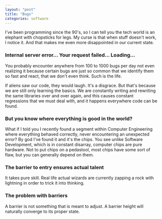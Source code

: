```yaml
---
layout: "post"
title: "Bugs"
categories: software
---
```


I've been programming since the 90's, so I can tell you the tech world is an elephant with chopsticks for legs. My curse is that when stuff doesn't work, I notice it. And that makes me even more disappointed in our current state.
<!--more-->

### Internal server error... Your request failed... Loading...

You probably encounter anywhere from 100 to 1000 bugs per day not even realizing it because certain bugs are just so common that we identify them so fast and react, that we don't even think. Such is the life.

If aliens saw our code, they would laugh. It's a disgrace. But that's because we are still only learning the basics. We are constantly writing and rewriting the same libraries over and over again, and this causes constant regressions that we must deal with, and it happens everywhere code can be found.

### But you know where everything is good in the world?

What if I told you I recently found a segment within Computer Engineering where everything behaved correctly, never encountering an unexpected error? By god I've found it and it's the chips. You see unlike Software Development, which is in constant disarray, computer chips are pure hardware. Not to put chips on a pedastool, most chips have some sort of flaw, but you can generally depend on them.

### The barrier to entry ensures actual talent

It takes pure skill. Real life actual wizards are currently zapping a rock with lightning in order to trick it into thinking.

### The problem with barriers

A barrier is not something that is meant to adjust. A barrier height will naturally converge to its proper state.   